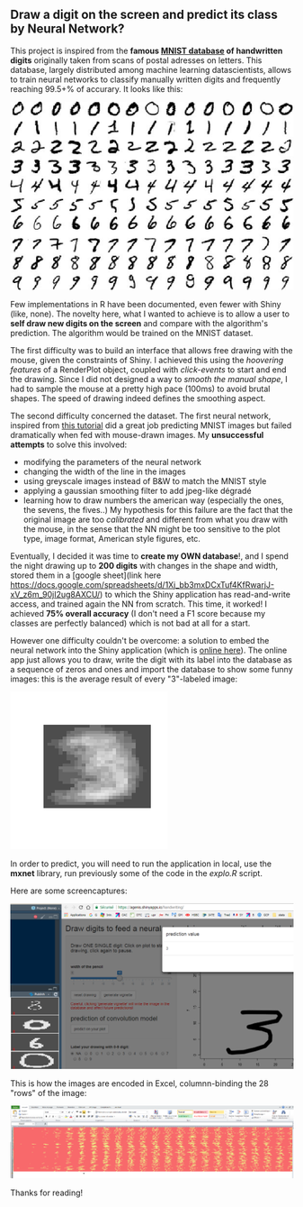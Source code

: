 ## Draw a digit on the screen and predict its class by Neural Network?

This project is inspired from the **famous [MNIST database](http://yann.lecun.com/exdb/mnist/) of handwritten digits** originally taken from scans of postal adresses on letters. This database, largely distributed among machine learning datascientists, allows to train neural networks to classify manually written digits and frequently reaching 99.5+% of accurary. It looks like this:

![Extract of the MNIST data, image|medium](mnist.jpeg)

Few implementations in R have been documented, even fewer with Shiny (like, none). The novelty here, what I wanted to achieve is to allow a user to **self draw new digits on the screen** and compare with the algorithm's prediction. The algorithm would be trained on the MNIST dataset.

The first difficulty was to build an interface that allows free drawing with the mouse, given the constraints of Shiny. I achieved this using the *hoovering features* of a RenderPlot object, coupled with *click-events* to start and end the drawing. Since I did not designed a way to *smooth the manual shape*, I had to sample the mouse at a pretty high pace (100ms) to avoid brutal shapes. The speed of drawing indeed defines the smoothing aspect. 

The second difficulty concerned the dataset. The first neural network, inspired from [this tutorial](https://www.kaggle.com/dhinar1991/easy-neural-network-in-r-for-0-994) did a great job predicting MNIST images but failed dramatically when fed with mouse-drawn images. My **unsuccessful attempts** to solve this involved:
- modifying the parameters of the neural network
- changing the width of the line in the images
- using greyscale images instead of B&W to match the MNIST style
- applying a gaussian smoothing filter to add jpeg-like dégradé
- learning how to draw numbers the american way (especially the ones, the sevens, the fives..)
My hypothesis for this failure are the fact that the original image are too *calibrated* and different from what you draw with the mouse, in the sense that the NN might be too sensitive to the plot type, image format, American style figures, etc.

Eventually, I decided it was time to **create my OWN database**!, and I spend the night drawing up to **200 digits** with changes in the shape and width, stored them in a [google sheet](link here https://docs.google.com/spreadsheets/d/1Xj_bb3mxDCxTuf4KfRwarjJ-xV_z6m_90jI2ug8AXCU/) to which the Shiny application has read-and-write access, and trained again the NN from scratch. This time, it worked! I achieved **75% overall accuracy** (I don't need a F1 score because my classes are perfectly balanced) which is not bad at all for a start. 

However one difficulty couldn't be overcome: a solution to embed the neural network into the Shiny application (which is [online here](https://agenis.shinyapps.io/handwriting/)). The online app just allows you to draw, write the digit with its label into the database as a sequence of zeros and ones and import the database to show some funny images: this is the average result of every "3"-labeled image:

![](generic_3.png)

In order to predict, you will need to run the application in local, use the **mxnet** library, run previously some of the code in the *explo.R* script.

Here are some screencaptures:

![](screen_view_application.png)

This is how the images are encoded in Excel, columnn-binding the 28 "rows" of the image:

![](excel_colored_database.png)

Thanks for reading!


